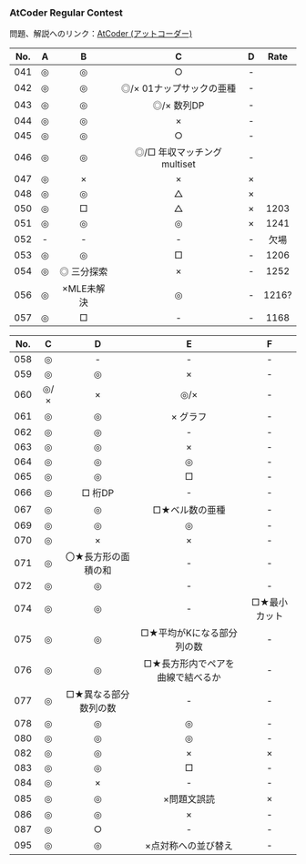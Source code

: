 ### AtCoder Regular Contest

問題、解説へのリンク：[AtCoder (アットコーダー)](http://atcoder.jp/)

| No. |A |B |C |D |Rate|
|:---:|:-:|:-:|:-:|:-:|:-:|
| 041 |◎|◎|○|-| |
| 042 |◎|◎|◎/× 01ナップサックの亜種|-| |
| 043 |◎|◎|◎/× 数列DP|-| |
| 044 |◎|◎|×|-| |
| 045 |◎|◎|○|-| |
| 046 |◎|◎|◎/□ 年収マッチング multiset|-| |
| 047 |◎|×|×|×| |
| 048 |◎|◎|△|×| |
| 050 |◎|□|△|×|1203|
| 051 |◎|◎|◎|×|1241|
| 052 |-|-|-|-|欠場|
| 053 |◎|◎|□|-|1206|
| 054 |◎|◎ 三分探索 |×|-|1252|
| 056 |◎|×MLE未解決|◎|-|1216?|
| 057 |◎|□|-|-|1168|

| No. |C |D |E |F |
|:---:|:-:|:-:|:-:|:-:|
| 058 |◎|- |- |- |
| 059 |◎|◎|×|-|
| 060 |◎/×|×|◎/×|-|
| 061 |◎|◎|× グラフ|-|
| 062 |◎|◎|-|-|
| 063 |◎|◎|×|-|
| 064 |◎|◎|◎|-|
| 065 |◎|◎|□|-|
| 066 |◎|□ 桁DP|-|-|
| 067 |◎|◎|□★ベル数の亜種|-|
| 069 |◎|◎|◎|-|
| 070 |◎|×|×|-|
| 071 |◎|〇★長方形の面積の和|-|-|
| 072 |◎|◎|-|-|
| 074 |◎|◎|-|□★最小カット|
| 075 |◎|◎|□★平均がKになる部分列の数|-|
| 076 |◎|◎|□★長方形内でペアを曲線で結べるか|-|
| 077 |◎|□★異なる部分数列の数|-|-|
| 078 |◎|◎|◎|-|
| 080 |◎|◎|◎|-|
| 082 |◎|◎|×|×|
| 083 |◎|◎|□|-|
| 084 |◎|×|-|-|
| 085 |◎|◎|×問題文誤読|×|
| 086 |◎|◎|×|-|
| 087 |◎|○|-|-|
| 095 |◎|◎|×点対称への並び替え|-|
